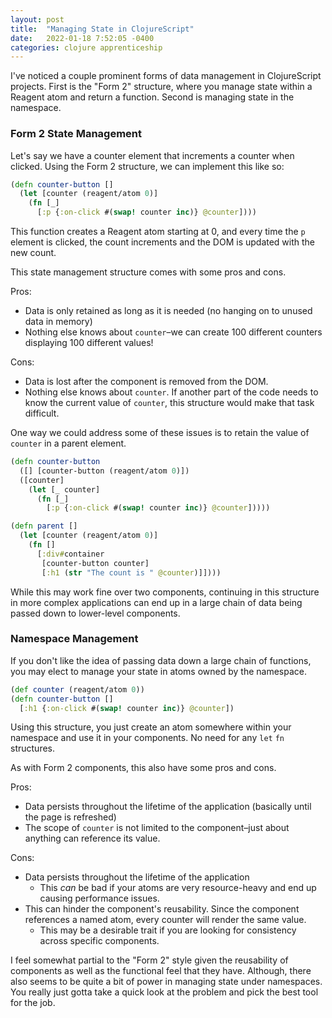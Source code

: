 ```yaml
---
layout: post
title:  "Managing State in ClojureScript"
date:   2022-01-18 7:52:05 -0400
categories: clojure apprenticeship
---
```


I've noticed a couple prominent forms of data management in ClojureScript
projects. First is the "Form 2" structure, where you manage state within 
a Reagent atom and return a function. Second is managing state in the 
namespace.

### Form 2 State Management

Let's say we have a counter element that increments a counter when clicked. 
Using the Form 2 structure, we can implement this like so:

````clojure
(defn counter-button []
  (let [counter (reagent/atom 0)]
    (fn [_]
      [:p {:on-click #(swap! counter inc)} @counter])))
````

This function creates a Reagent atom starting at 0, and every time the `p`
element is clicked, the count increments and the DOM is updated with the 
new count.

This state management structure comes with some pros and cons.

Pros:
- Data is only retained as long as it is needed (no hanging on to unused data in memory)
- Nothing else knows about `counter`–we can create 100 different counters 
displaying 100 different values!

Cons:
- Data is lost after the component is removed from the DOM.
- Nothing else knows about `counter`. If another part of the code needs to
know the current value of `counter`, this structure would make that task difficult.

One way we could address some of these issues is to retain the value of
`counter` in a parent element.

````clojure
(defn counter-button
  ([] [counter-button (reagent/atom 0)])
  ([counter]
    (let [_ counter]
      (fn [_]
        [:p {:on-click #(swap! counter inc)} @counter]))))

(defn parent []
  (let [counter (reagent/atom 0)]
    (fn []
      [:div#container
       [counter-button counter]
       [:h1 (str "The count is " @counter)]])))
````

While this may work fine over two components, continuing in this structure
in more complex applications can end up in a large chain of data being passed
down to lower-level components.

### Namespace Management

If you don't like the idea of passing data down a large chain of functions,
you may elect to manage your state in atoms owned by the namespace.

````clojure
(def counter (reagent/atom 0))
(defn counter-button []
  [:h1 {:on-click #(swap! counter inc)} @counter])
````

Using this structure, you just create an atom somewhere within your namespace
and use it in your components. No need for any `let` `fn` structures.

As with Form 2 components, this also have some pros and cons.

Pros:
- Data persists throughout the lifetime of the application 
(basically until the page is refreshed)
- The scope of `counter` is not limited to the component–just about anything
can reference its value.

Cons:
- Data persists throughout the lifetime of the application
  - This _can_ be bad if your atoms are very resource-heavy and
  end up causing performance issues.
- This can hinder the component's reusability. Since the component references 
a named atom, every counter will render the same value.
  - This may be a desirable trait if you are looking for consistency across 
  specific components.

I feel somewhat partial to the "Form 2" style given the reusability of 
components as well as the functional feel that they have. Although, there 
also seems to be quite a bit of power in managing state under namespaces.
You really just gotta take a quick look at the problem and pick the best 
tool for the job.
